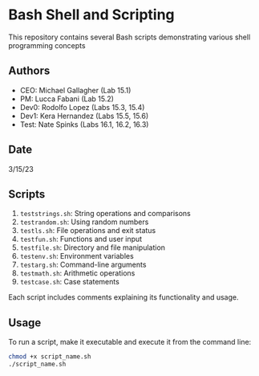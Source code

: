 # Bash Shell and Scripting

This repository contains several Bash scripts demonstrating various shell programming concepts

## Authors

- CEO: Michael Gallagher (Lab 15.1)
- PM: Lucca Fabani (Lab 15.2)
- Dev0: Rodolfo Lopez (Labs 15.3, 15.4)
- Dev1: Kera Hernandez (Labs 15.5, 15.6)
- Test: Nate Spinks (Labs 16.1, 16.2, 16.3)

## Date

3/15/23

## Scripts

1. `teststrings.sh`: String operations and comparisons
2. `testrandom.sh`: Using random numbers
3. `testls.sh`: File operations and exit status
4. `testfun.sh`: Functions and user input
5. `testfile.sh`: Directory and file manipulation
6. `testenv.sh`: Environment variables
7. `testarg.sh`: Command-line arguments
8. `testmath.sh`: Arithmetic operations
9. `testcase.sh`: Case statements

Each script includes comments explaining its functionality and usage.

## Usage

To run a script, make it executable and execute it from the command line:

```bash
chmod +x script_name.sh
./script_name.sh
```
